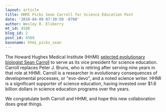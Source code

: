 ```yaml
---
layout: article
title: HHMI Picks Sean Carroll for Science Education Post
date: '2010-04-09 07:30:50 -0700'
author: Wesley R. Elsberry
mt_id: 4588
blog_id: 2
post_id: 4588
basename: hhmi_picks_sean
---
```

The Howard Hughes Medical Institute (HHMI) [selected evolutionary biologist Sean Carroll](http://www.hhmi.org/news/carrollvp20100407.html) to serve as its vice president for science education. Carroll replaces Peter J. Bruns, who is retiring after serving nine years in that role at HHMI. Carroll is a researcher in evolutionary consequences of developmental processes, or "evo-devo", and a noted science writer. HHMI is a significant supporter of science education, having invested over $1.6 billion dollars in science education programs over the years.

We congratulate both Carroll and HHMI, and hope this new collaboration does great things.
